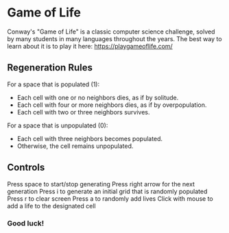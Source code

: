 # Game of Life

Conway's "Game of Life" is a classic computer science challenge, solved by many students in many languages throughout the years. The best way to learn about it is to play it here: https://playgameoflife.com/

## Regeneration Rules
For a space that is populated (1):
- Each cell with one or no neighbors dies, as if by solitude.
- Each cell with four or more neighbors dies, as if by overpopulation.
- Each cell with two or three neighbors survives.

For a space that is unpopulated (0):
- Each cell with three neighbors becomes populated.
- Otherwise, the cell remains unpopulated.

## Controls

Press space to start/stop generating
Press right arrow for the next generation
Press i to generate an initial grid that is randomly populated
Press r to clear screen
Press a to randomly add lives
Click with mouse to add a life to the designated cell

### Good luck!